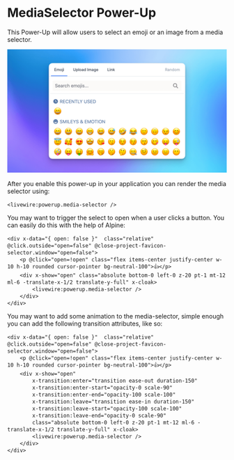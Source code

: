 # MediaSelector Power-Up

This Power-Up will allow users to select an emoji or an image from a media selector.

![Media Selector Image](assets/img/media-selector.png)

After you enable this power-up in your application you can render the media selector using:

```
<livewire:powerup.media-selector />
```

You may want to trigger the select to open when a user clicks a button. You can easily do this with the help of Alpine:

```
<div x-data="{ open: false }"  class="relative" @click.outside="open=false" @close-project-favicon-selector.window="open=false">
    <p @click="open=!open" class="flex items-center justify-center w-10 h-10 rounded cursor-pointer bg-neutral-100">👍</p>
    <div x-show="open" class="absolute bottom-0 left-0 z-20 pt-1 mt-12 ml-6 -translate-x-1/2 translate-y-full" x-cloak>
        <livewire:powerup.media-selector />
    </div>
</div>
```

You may want to add some animation to the media-selector, simple enough you can add the following transition attributes, like so:

```
<div x-data="{ open: false }"  class="relative" @click.outside="open=false" @close-project-favicon-selector.window="open=false">
    <p @click="open=!open" class="flex items-center justify-center w-10 h-10 rounded cursor-pointer bg-neutral-100">👍</p>
    <div x-show="open" 
        x-transition:enter="transition ease-out duration-150"
        x-transition:enter-start="opacity-0 scale-90"
        x-transition:enter-end="opacity-100 scale-100"
        x-transition:leave="transition ease-in duration-150"
        x-transition:leave-start="opacity-100 scale-100"
        x-transition:leave-end="opacity-0 scale-90"
        class="absolute bottom-0 left-0 z-20 pt-1 mt-12 ml-6 -translate-x-1/2 translate-y-full" x-cloak>
        <livewire:powerup.media-selector />
    </div>
</div>
```





